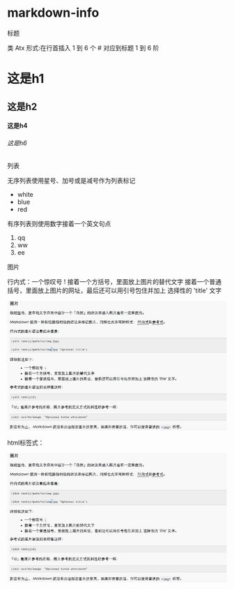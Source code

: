 # markdown-info

标题

类 Atx 形式:在行首插入 1 到 6 个 # 对应到标题 1 到 6 阶
# 这是h1
## 这是h2
#### 这是h4
###### 这是h6

列表

无序列表使用星号、加号或是减号作为列表标记

* white
* blue
* red

有序列表则使用数字接着一个英文句点

1. qq
2. ww
3. ee

图片

行内式：一个惊叹号 ! 
接着一个方括号，里面放上图片的替代文字
接着一个普通括号，里面放上图片的网址，最后还可以用引号包住并加上 选择性的 'title' 文字

![测试图片](87D7.png)

html标签式：

<img src="87D7.png" alt="测试图片" /> 